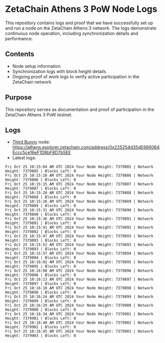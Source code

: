 # ZetaChain Athens 3 PoW Node Logs
This repository contains logs and proof that we have successfully set up and run a node on the ZetaChain Athens 3 network. The logs demonstrate continuous node operation, including synchronization details and performance.

## Contents
- Node setup information
- Synchronization logs with block height details
- Ongoing proof of work logs to verify active participation in the ZetaChain network

## Purpose
This repository serves as documentation and proof of participation in the ZetaChain Athens 3 PoW testnet.

## Logs

- [Third Bunny](https://thirdbunny.xyz/) node: https://athens.explorer.zetachain.com/address/0x225254d35dE666064Eccc5ce16eF1D8bF8D7b5EE
- Latest logs:
```
Fri Oct 25 10:15:04 AM UTC 2024 Your Node Height: 7379885 | Network Height: 7379885 | Blocks Left: 0
Fri Oct 25 10:15:10 AM UTC 2024 Your Node Height: 7379886 | Network Height: 7379886 | Blocks Left: 0
Fri Oct 25 10:15:15 AM UTC 2024 Your Node Height: 7379887 | Network Height: 7379887 | Blocks Left: 0
Fri Oct 25 10:15:20 AM UTC 2024 Your Node Height: 7379888 | Network Height: 7379888 | Blocks Left: 0
Fri Oct 25 10:15:26 AM UTC 2024 Your Node Height: 7379889 | Network Height: 7379889 | Blocks Left: 0
Fri Oct 25 10:15:31 AM UTC 2024 Your Node Height: 7379890 | Network Height: 7379890 | Blocks Left: 0
Fri Oct 25 10:15:36 AM UTC 2024 Your Node Height: 7379891 | Network Height: 7379891 | Blocks Left: 0
Fri Oct 25 10:15:41 AM UTC 2024 Your Node Height: 7379892 | Network Height: 7379892 | Blocks Left: 0
Fri Oct 25 10:15:47 AM UTC 2024 Your Node Height: 7379893 | Network Height: 7379893 | Blocks Left: 0
Fri Oct 25 10:15:52 AM UTC 2024 Your Node Height: 7379893 | Network Height: 7379893 | Blocks Left: 0
Fri Oct 25 10:15:57 AM UTC 2024 Your Node Height: 7379894 | Network Height: 7379894 | Blocks Left: 0
Fri Oct 25 10:16:02 AM UTC 2024 Your Node Height: 7379895 | Network Height: 7379895 | Blocks Left: 0
Fri Oct 25 10:16:08 AM UTC 2024 Your Node Height: 7379896 | Network Height: 7379896 | Blocks Left: 0
Fri Oct 25 10:16:13 AM UTC 2024 Your Node Height: 7379897 | Network Height: 7379897 | Blocks Left: 0
Fri Oct 25 10:16:18 AM UTC 2024 Your Node Height: 7379898 | Network Height: 7379898 | Blocks Left: 0
Fri Oct 25 10:16:24 AM UTC 2024 Your Node Height: 7379899 | Network Height: 7379899 | Blocks Left: 0
Fri Oct 25 10:16:29 AM UTC 2024 Your Node Height: 7379900 | Network Height: 7379900 | Blocks Left: 0
Fri Oct 25 10:16:34 AM UTC 2024 Your Node Height: 7379901 | Network Height: 7379901 | Blocks Left: 0
Fri Oct 25 10:16:40 AM UTC 2024 Your Node Height: 7379902 | Network Height: 7379902 | Blocks Left: 0
Fri Oct 25 10:16:45 AM UTC 2024 Your Node Height: 7379903 | Network Height: 7379903 | Blocks Left: 0
```
